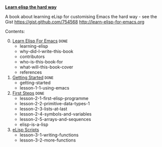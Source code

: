 **[Learn elisp the hard way](https://github.com/hypernumbers/learn_elisp_the_hard_way/)**

A book about learning eLisp for customising Emacs the hard way - see the Gist https://gist.github.com/754568 http://learn-elisp-for-emacs.org


Contents:

0. [Learn Elisp For Emacs](https://github.com/keer2345/lisp-learning/blob/master/learn-elisp-the-hard-way/ch00.md) `DONE`
    - learning-elisp
    - why-did-I-write-this-book
    - contributors
    - who-is-this-book-for
    - what-will-this-book-cover
    - references
0. [Getting Started](https://github.com/keer2345/lisp-learning/blob/master/learn-elisp-the-hard-way/ch01.md) `DONE`
    - getting-started
    - lesson-1-1-using-emacs
0. [First Steps](https://github.com/keer2345/lisp-learning/blob/master/learn-elisp-the-hard-way/ch02.md) `DONE`
    - lesson-2-1-first-elisp-programme
    - lesson-2-2-primitive-data-types-1
    - lesson-2-3-lists-at-last
    - lesson-2-4-symbols-and-variables
    - lesson-2-5-arrays-and-sequences
    - elisp-is-a-lisp
0. [eLisp Scripts](https://github.com/keer2345/lisp-learning/blob/master/learn-elisp-the-hard-way/ch03.md)
    - lesson-3-1-writing-functions
    - lesson-3-2-more-functions
